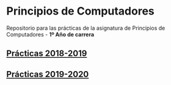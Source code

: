 # Principios de Computadores

Repositorio para las prácticas de la asignatura de Principios de Computadores - **1º Año de carrera**

## [Prácticas 2018-2019](https://github.com/alu0101128894/PC/tree/main/Pr%C3%A1cticas%202018-2019)

## [Prácticas 2019-2020](https://github.com/alu0101128894/PC/tree/main/Pr%C3%A1cticas%202019-2020)
